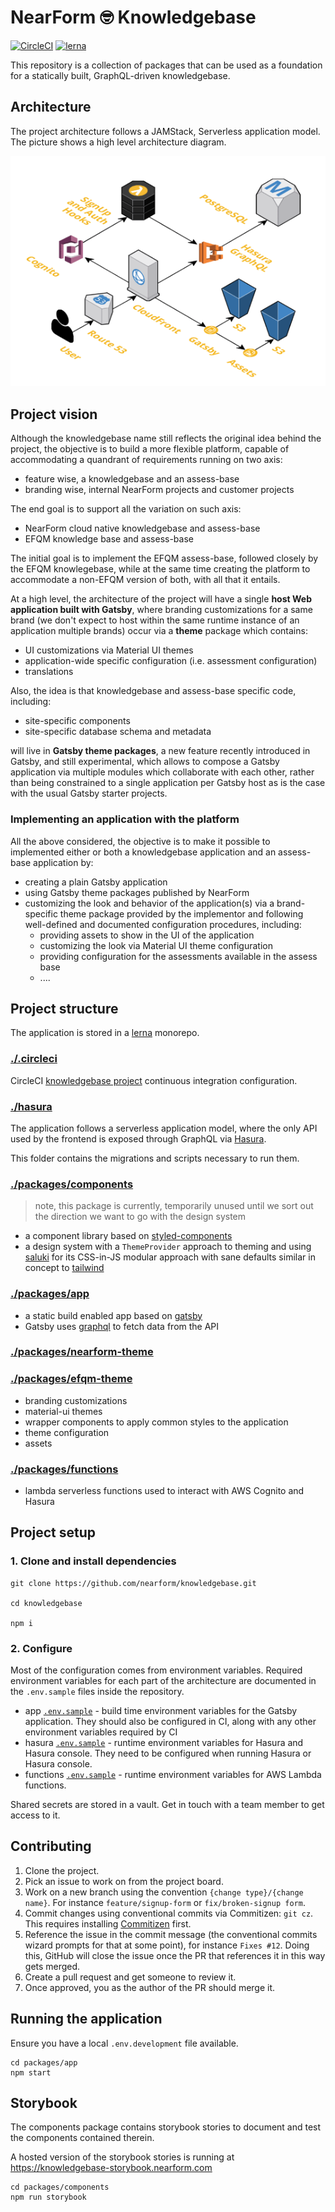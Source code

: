 # NearForm 🤓 Knowledgebase

[![CircleCI](https://circleci.com/gh/nearform/knowledgebase.svg?style=svg&circle-token=0ce58bd80ab2db1fd16b1eca28dba58c62588a74)](https://circleci.com/gh/nearform/knowledgebase)
[![lerna](https://img.shields.io/badge/maintained%20with-lerna-cc00ff.svg)](https://lernajs.io/)

This repository is a collection of packages that can be used as a foundation for a statically built, GraphQL-driven knowledgebase.

## Architecture

The project architecture follows a JAMStack, Serverless application model. The picture shows a high level architecture diagram.

![architecture](./docs/architecture.png)

## Project vision

Although the knowledgebase name still reflects the original idea behind the project, the objective is to build a more flexible platform, capable of accommodating a quandrant of requirements running on two axis:

- feature wise, a knowledgebase and an assess-base
- branding wise, internal NearForm projects and customer projects

The end goal is to support all the variation on such axis:

- NearForm cloud native knowledgebase and assess-base
- EFQM knowledge base and assess-base

The initial goal is to implement the EFQM assess-base, followed closely by the EFQM knowlegebase, while at the same time creating the platform to accommodate a non-EFQM version of both, with all that it entails.

At a high level, the architecture of the project will have a single **host Web application built with Gatsby**, where branding customizations for a same brand (we don't expect to host within the same runtime instance of an application multiple brands) occur via a **theme** package which contains:

- UI customizations via Material UI themes
- application-wide specific configuration (i.e. assessment configuration)
- translations

Also, the  idea is that knowledgebase and assess-base specific code, including:

- site-specific components
- site-specific database schema and metadata

will live in **Gatsby theme packages**, a new feature recently introduced in Gatsby, and still experimental, which allows to compose a Gatsby application via multiple modules which collaborate with each other, rather than being constrained to a single application per Gatsby host as is the case with the usual Gatsby starter projects.

### Implementing an application with the platform

All the above considered, the objective is to make it possible to implemented either or both a knowledgebase application and an assess-base application by:

- creating a plain Gatsby application
- using Gatsby theme packages published by NearForm
- customizing the look and behavior of the application(s) via a brand-specific theme package provided by the implementor and following well-defined and documented configuration procedures, including:
  - providing assets to show in the UI of the application
  - customizing the look via Material UI theme configuration
  - providing configuration for the assessments available in the assess base
  - ....

## Project structure

The application is stored in a [lerna](https://github.com/lerna/lerna) monorepo.

### [./.circleci](./.circleci)

CircleCI [knowledgebase project](https://circleci.com/gh/nearform/knowledgebase) continuous integration configuration.

### [./hasura](./hasura)

The application follows a serverless application model, where the only API used by the frontend is exposed through GraphQL via [Hasura](https://hasura.io).

This folder contains the migrations and scripts necessary to run them.

### [./packages/components](./packages/components)

> note, this package is currently, temporarily unused until we sort out the direction we want to go with the design system

- a component library based on [styled-components](https://www.styled-components.com/)
- a design system with a `ThemeProvider` approach to theming and using
  [saluki](https://github.com/nearform/saluki) for its CSS-in-JS modular
  approach with sane defaults similar in concept to [tailwind](https://tailwindcss.com/docs/what-is-tailwind/)

### [./packages/app](./packages/app)

- a static build enabled app based on [gatsby](https://www.gatsbyjs.org)
- Gatsby uses [graphql](https://graphql.org/) to fetch data from the API

### [./packages/nearform-theme](./packages/nearform-theme)
### [./packages/efqm-theme](./packages/efqm-theme)

- branding customizations
- material-ui themes
- wrapper components to apply common styles to the application
- theme configuration
- assets

### [./packages/functions](./packages/functions)

- lambda serverless functions used to interact with AWS Cognito and Hasura

## Project setup

### 1. Clone and install dependencies

```
git clone https://github.com/nearform/knowledgebase.git

cd knowledgebase

npm i
```

### 2. Configure

Most of the configuration comes from environment variables. Required environment variables for each part of the architecture are documented in the `.env.sample` files inside the repository.

- app [`.env.sample`](./packages/app/.env.sample) - build time environment variables for the Gatsby application. They should also be configured in CI, along with any other environment variables required by CI
- hasura [`.env.sample`](./hasura/.env.sample) - runtime environment variables for Hasura and Hasura console. They need to be configured when running Hasura or Hasura console.
- functions [`.env.sample`](./packages/functions/.env.sample) - runtime environment variables for AWS Lambda functions.

Shared secrets are stored in a vault. Get in touch with a team member to get access to it.

## Contributing

1. Clone the project.
2. Pick an issue to work on from the project board.
3. Work on a new branch using the convention `{change type}/{change name}`. For instance `feature/signup-form` or `fix/broken-signup form`.
4. Commit changes using conventional commits via Commitizen: `git cz`. This requires installing [Commitizen](http://commitizen.github.io/cz-cli/) first.
5. Reference the issue in the commit message (the conventional commits wizard prompts for that at some point), for instance `Fixes #12`. Doing this, GitHub will close the issue once the PR that references it in this way gets merged.
5. Create a pull request and get someone to review it.
6. Once approved, you as the author of the PR should merge it.

## Running the application

Ensure you have a local `.env.development` file available.

```
cd packages/app
npm start
```

## Storybook

The components package contains storybook stories to document and test the components contained therein.

A hosted version of the storybook stories is running at https://knowledgebase-storybook.nearform.com

```
cd packages/components
npm run storybook
```
